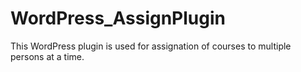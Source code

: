 # WordPress_AssignPlugin
This WordPress plugin is used for assignation of courses to multiple persons at a time.
